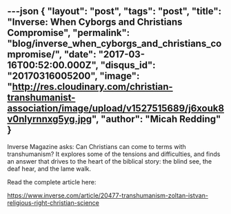 ---json
{
	"layout": "post",
	"tags": "post",
    "title": "Inverse: When Cyborgs and Christians Compromise",
    "permalink": "blog/inverse_when_cyborgs_and_christians_compromise/",
    "date": "2017-03-16T00:52:00.000Z",
    "disqus_id": "20170316005200",
    "image":  "http://res.cloudinary.com/christian-transhumanist-association/image/upload/v1527515689/j6xouk8v0nlyrnnxg5yg.jpg",
    "author": "Micah Redding"
}
---
<p>Inverse Magazine asks: Can Christians can come to terms with transhumanism? It explores some of the tensions and difficulties, and finds an answer that drives to the heart of the biblical story: the blind see, the deaf hear, and the lame walk.</p>

<p>Read the complete article here:</p>

<p><a href="https://www.inverse.com/article/20477-transhumanism-zoltan-istvan-religious-right-christian-science">https://www.inverse.com/article/20477-transhumanism-zoltan-istvan-religious-right-christian-science</a></p>
